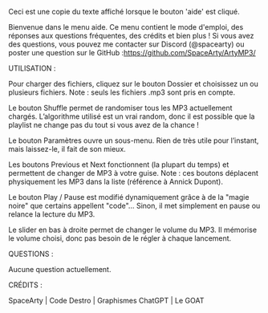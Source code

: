 Ceci est une copie du texte affiché lorsque le bouton 'aide' est cliqué.

Bienvenue dans le menu aide. Ce menu contient le mode d'emploi, des réponses aux questions fréquentes, des crédits et bien plus !
Si vous avez des questions, vous pouvez me contacter sur Discord (@spacearty) ou poster une question sur le GitHub :https://github.com/SpaceArty/ArtyMP3/

UTILISATION :

Pour charger des fichiers, cliquez sur le bouton Dossier et choisissez un ou plusieurs fichiers.
Note : seuls les fichiers .mp3 sont pris en compte.

Le bouton Shuffle permet de randomiser tous les MP3 actuellement chargés.
L’algorithme utilisé est un vrai random, donc il est possible que la playlist ne change pas du tout si vous avez de la chance !

Le bouton Paramètres ouvre un sous-menu. Rien de très utile pour l’instant, mais laissez-le, il fait de son mieux.

Les boutons Previous et Next fonctionnent (la plupart du temps) et permettent de changer de MP3 à votre guise.
Note : ces boutons déplacent physiquement les MP3 dans la liste (référence à Annick Dupont).

Le bouton Play / Pause est modifié dynamiquement grâce à de la "magie noire" que certains appellent "code"...
Sinon, il met simplement en pause ou relance la lecture du MP3.

Le slider en bas à droite permet de changer le volume du MP3.
Il mémorise le volume choisi, donc pas besoin de le régler à chaque lancement.

QUESTIONS :

Aucune question actuellement.

CRÉDITS :

SpaceArty | Code
Destro | Graphismes
ChatGPT | Le GOAT
